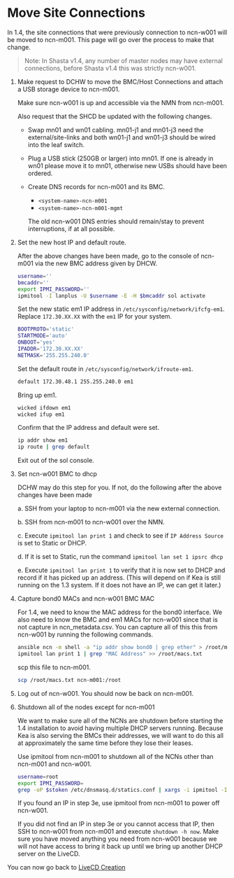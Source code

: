 # Move Site Connections

In 1.4, the site connections that were previously connection to ncn-w001 will be moved to ncn-m001. This page will go over the process to make that change.
> Note: In Shasta v1.4, any number of master nodes may have external connections, before Shasta v1.4 this was strictly ncn-w001.
1. Make request to DCHW to move the BMC/Host Connections and attach a USB storage device to ncn-m001.

   Make sure ncn-w001 is up and accessible via the NMN from ncn-m001.

   Also request that the SHCD be updated with the following changes.

   * Swap mn01 and wn01 cabling. mn01-j1 and mn01-j3 need the external/site-links and both wn01-j1 and wn01-j3 should be wired into the leaf switch.
   * Plug a USB stick (250GB or larger) into mn01. If one is already in wn01 please move it to mn01, otherwise new USBs should have been ordered.
   * Create DNS records for ncn-m001 and its BMC.
      - `<system-name>-ncn-m001`
      - `<system-name>-ncn-m001-mgmt`

     The old ncn-w001 DNS entries should remain/stay to prevent interruptions, if at all possible.

2. Set the new host IP and default route.

    After the above changes have been made, go to the console of ncn-m001 via the new BMC address given by DHCW.

   ```bash
   username=''
   bmcaddr=''
   export IPMI_PASSWORD=''
   ipmitool -I lanplus -U $username -E -H $bmcaddr sol activate
   ```

   Set the new static em1 IP address in `/etc/sysconfig/network/ifcfg-em1`. Replace `172.30.XX.XX` with the `em1` IP for your system.

   ```bash
   BOOTPROTO='static'
   STARTMODE='auto'
   ONBOOT='yes'
   IPADDR='172.30.XX.XX'
   NETMASK='255.255.240.0'
   ```
 
   Set the default route in `/etc/sysconfig/network/ifroute-em1`.
   ```bash
   default 172.30.48.1 255.255.240.0 em1
   ```
 
   Bring up em1.
   ```bash
   wicked ifdown em1
   wicked ifup em1
   ```

   Confirm that the IP address and default were set.

   ```bash
   ip addr show em1
   ip route | grep default
   ```

   Exit out of the sol console.

   
3. Set ncn-w001 BMC to dhcp
 
    DCHW may do this step for you. If not, do the following after the above changes have been made

    a. SSH from your laptop to ncn-m001 via the new external connection.

    b. SSH from ncn-m001 to ncn-w001 over the NMN.

    c. Execute `ipmitool lan print 1` and check to see if `IP Address Source` is set to Static or DHCP.

    d. If it is set to Static, run the command `ipmitool lan set 1 ipsrc dhcp`

    e. Execute `ipmitool lan print 1` to verify that it is now set to DHCP and record if it has picked up an address.  (This will depend on if Kea is still running on the 1.3 system. If it does not have an IP, we can get it later.)



4. Capture bond0 MACs and ncn-w001 BMC MAC

   For 1.4, we need to know the MAC address for the bond0 interface. We also need to know the BMC and em1 MACs for ncn-w001 since that is not capture in ncn_metadata.csv. You can capture all of this this from ncn-w001 by running the following commands.

   ```bash
   ansible ncn -m shell -a "ip addr show bond0 | grep ether" > /root/macs.txt
   ipmitool lan print 1 | grep "MAC Address" >> /root/macs.txt
   ```
   
    scp this file to ncn-m001.

    ```bash
    scp /root/macs.txt ncn-m001:/root
    ```


5. Log out of ncn-w001. You should now be back on ncn-m001.


6. Shutdown all of the nodes except for ncn-m001

    We want to make sure all of the NCNs are shutdown before starting the 1.4 installation to avoid having multiple DHCP servers running. Because Kea is also serving the BMCs their addresses, we will want to do this all at approximately the same time before they lose their leases.

    Use ipmitool from ncn-m001 to shutdown all of the NCNs other than ncn-m001 and ncn-w001.

   ```bash
   username=root
   export IPMI_PASSWORD=
   grep -oP $stoken /etc/dnsmasq.d/statics.conf | xargs -i ipmitool -I lanplus -U $username -E -H {} power off
   ```

    If you found an IP in step 3e, use ipmitool from ncn-m001 to power off ncn-w001.

    If you did not find an IP in step 3e or you cannot access that IP, then SSH to ncn-w001 from ncn-m001 and execute `shutdown -h now`. Make sure you have moved anything you need from ncn-w001 because we will not have access to bring it back up until we bring up another DHCP server on the LiveCD.


You can now go back to [LiveCD Creation](002-CSM-INSTALL.md)
